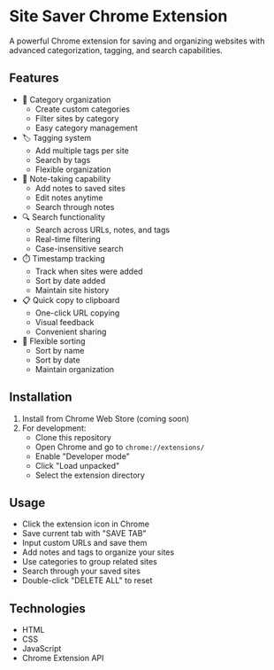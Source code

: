 # Site Saver Chrome Extension

A powerful Chrome extension for saving and organizing websites with advanced categorization, tagging, and search capabilities.

## Features
- 📂 Category organization
  - Create custom categories
  - Filter sites by category
  - Easy category management
- 🏷️ Tagging system
  - Add multiple tags per site
  - Search by tags
  - Flexible organization
- 📝 Note-taking capability
  - Add notes to saved sites
  - Edit notes anytime
  - Search through notes
- 🔍 Search functionality
  - Search across URLs, notes, and tags
  - Real-time filtering
  - Case-insensitive search
- ⏱️ Timestamp tracking
  - Track when sites were added
  - Sort by date added
  - Maintain site history
- 📋 Quick copy to clipboard
  - One-click URL copying
  - Visual feedback
  - Convenient sharing
- 🔄 Flexible sorting
  - Sort by name
  - Sort by date
  - Maintain organization

## Installation
1. Install from Chrome Web Store (coming soon)
2. For development:
   - Clone this repository
   - Open Chrome and go to `chrome://extensions/`
   - Enable "Developer mode"
   - Click "Load unpacked"
   - Select the extension directory

## Usage
- Click the extension icon in Chrome
- Save current tab with "SAVE TAB"
- Input custom URLs and save them
- Add notes and tags to organize your sites
- Use categories to group related sites
- Search through your saved sites
- Double-click "DELETE ALL" to reset

## Technologies
- HTML
- CSS
- JavaScript
- Chrome Extension API
